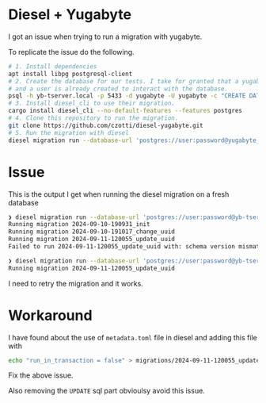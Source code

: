 # Diesel + Yugabyte

I got an issue when trying to run a migration with yugabyte.

To replicate the issue do the following.
```bash
# 1. Install dependencies
apt install libpg postgresql-client
# 2. Create the database for our tests. I take for granted that a yugabyte db is running
# and a user is already created to interact with the database.
psql -h yb-tserver.local -p 5433 -d yugabyte -U yugabyte -c "CREATE DATABASE db1 OWNER user;"
# 3. Install diesel_cli to use their migration.
cargo install diesel_cli --no-default-features --features postgres
# 4. Clone this repository to run the migration.
git clone https://github.com/czotti/diesel-yugabyte.git
# 5. Run the migration with diesel
diesel migration run --database-url 'postgres://user:password@yugabyte_addr.fqdn/db1
```
# Issue
This is the output I get when running the diesel migration on a fresh database
```bash
❯ diesel migration run --database-url 'postgres://user:password@yb-tserver.local:5433/db1'
Running migration 2024-09-10-190931_init
Running migration 2024-09-10-191017_change_uuid
Running migration 2024-09-11-120055_update_uuid
Failed to run 2024-09-11-120055_update_uuid with: schema version mismatch for table 0000460a00003000800000000000400a: expected 3, got 2

❯ diesel migration run --database-url 'postgres://user:password@yb-tserver.local:5433/db1'
Running migration 2024-09-11-120055_update_uuid
```

I need to retry the migration and it works.

# Workaround

I have found about the use of `metadata.toml` file in diesel and adding this file with
```bash
echo "run_in_transaction = false" > migrations/2024-09-11-120055_update_uuid/metadata.toml
```

Fix the above issue.

Also removing the `UPDATE` sql part obvioulsy avoid this issue.
